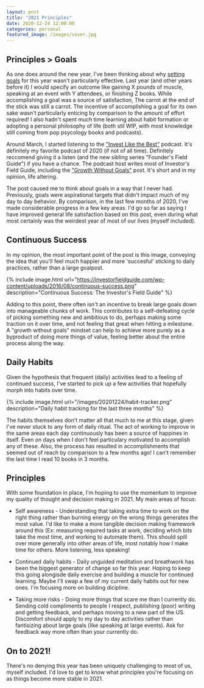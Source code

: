 ```yaml
---
layout: post
title: "2021 Principles"
date: 2020-12-24 12:00:00
categories: personal
featured_image: /images/cover.jpg
---
```


## Principles > Goals  
As one does around the new year, I've been thinking about why [setting goals](https://paper.dropbox.com/doc/Planning-2020--BB6TsO3lBSskSVrU4MkG14TgAQ-BC2RCXLU0JZMSqPG8fer4) for this year wasn't particularly effective. Last year (and other years before it) I would specify an outcome like gaining X pounds of muscle, speaking at an event with Y attendees, or finishing Z books. While accomplishing a goal was a source of satisfaction, The carrot at the end of the stick was still a carrot. The incentive of accomplishing a goal for its own sake wasn't particularly enticing by comparison to the amount of effort required! I also hadn't spent much time learning about habit formation or adopting a personal philosophy of life (both stil WIP, with most knowledge still coming from pop psycology books and podcasts). 

Around March, I started listening to the ["Invest Like the Best"](https://investorfieldguide.com/podcast/) podcast. It's definitely my favorite podcast of 2020 (if not of all time). Definitely reccomend giving it a listen (and the new sibling series "Founder's Field Guide") if you have a chance. The podcast host writes most of Investor's Field Guide, including the ["Growth Without Goals"](https://investorfieldguide.com/growth-without-goals/) post. It's short and in my opinion, life
altering. 

The post caused me to think about goals in a way that I never had. Previously, goals were aspirational targets that didn't impact much of my day to day behavior. By comparison, in the last few months of 2020, I've made considerable progress in a few key areas. I'd go so far as saying I have improved general life satisfaction based on this post, even during what most certainly was the weirdest year of most of our lives (myself included).

## Continuous Success
In my opinion, the most important point of the post is this image, conveying the idea that you'll feel much happier and more 'succesful' sticking to daily practices, rather than a large goalpost. 

{% include 
  image.html 
  url="https://investorfieldguide.com/wp-content/uploads/2016/08/continuous-success.png" 
  description="Continuous Success: The Investor's Field Guide" %}

Adding to this point, there often isn't an incentive to break large goals down into manageable chunks of work. This contributes to a self-defeating cycle of picking something new and ambitious to do, perhaps making some traction on it over time, and not feeling that great when hitting a milestone. A "growth without goals" mindset can help to achieve more purely as a byproduct of doing more things of value, feeling better about the entire process along the way.

## Daily Habits

Given the hypothesis that frequent (daily) activities lead to a feeling of continued success, I've started to pick up a few activities that hopefully morph into habits over time.

{% include image.html 
  url="/images/20201224/habit-tracker.png"
  description="Daily habit tracking for the last three months"
%}

The habits themselves don't matter all that much to me at this stage, given I've never stuck to any form of daily ritual. The act of working to improve in the same areas each day continuously has been a source of happines in itself. Even on days when I don't feel particulary motivated to accomplish any of these. Also, the process has resulted in accomplishments that seemed out of reach by comparison to a few months ago! I can't remember the last time I read 10 books in 3 months.

## Principles

With some foundation in place, I'm hoping to use the momentum to improve my quality of thought and decision making in 2021. My main areas of focus: 

* Self awareness -  Understanding that taking extra time to work on the right thing rather than burning energy on the wrong things generates the most value. I'd like to make a more tangible decision making framework around this (Ex: measuring required tasks at work, deciding which bits take the most time, and working to automate them). This should spill over more generally into other areas of life, most notably how I make time for others. More listening, less speaking!

* Continued daily habits -  Daily unguided meditation and breathwork has been the biggest generator of change so far this year. Hoping to keep this going alongisde daily exercise and building a muscle for continued learning. Maybe I'll swap a few of my current daily habits out for new ones. I'm focusing more on building dicipline.

* Taking more risks - Doing more things that scare me than I currently do. Sending cold compliments to people I respect, publishing (poor) writing and getting feedback, and perhaps moving to a new part of the US. Discomfort should apply to my day to day activities rather than fantisizing about large goals (like speaking at large events). Ask for feedback way more often than your currently do.

## On to 2021!

There's no denying this year has been uniquely challenging to most of us, myself included. I'd love to get to know what principles you're focusing on as things become more stable in 2021. 

